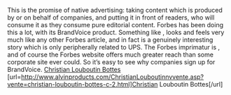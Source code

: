 This is the promise of native advertising: taking content which is produced by or on behalf of companies, and putting it in front of readers, who will consume it as they consume pure editorial content. Forbes has been doing this a lot, with its BrandVoice product. Something like , looks and feels very much like any other Forbes article, and in fact is a genuinely interesting story which is only peripherally related to UPS. The Forbes imprimatur is , and of course the Forbes website offers much greater reach than some corporate site ever could. So it’s easy to see why companies sign up for BrandVoice.
 <a href="http://www.alvinproducts.com/ChristianLouboutinnvvente.asp?vente=christian-louboutin-bottes-c-2.html" >Christian Louboutin Bottes</a>
[url=http://www.alvinproducts.com/ChristianLouboutinnvvente.asp?vente=christian-louboutin-bottes-c-2.html]Christian Louboutin Bottes[/url]